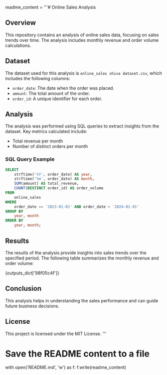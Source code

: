 readme_content = '''# Online Sales Analysis

## Overview
This repository contains an analysis of online sales data, focusing on sales trends over time. The analysis includes monthly revenue and order volume calculations.

## Dataset
The dataset used for this analysis is `online_sales shiva dataset.csv`, which includes the following columns:
- `order_date`: The date when the order was placed.
- `amount`: The total amount of the order.
- `order_id`: A unique identifier for each order.

## Analysis
The analysis was performed using SQL queries to extract insights from the dataset. Key metrics calculated include:
- Total revenue per month
- Number of distinct orders per month

### SQL Query Example
```sql
SELECT 
    strftime('%Y', order_date) AS year,
    strftime('%m', order_date) AS month,
    SUM(amount) AS total_revenue,
    COUNT(DISTINCT order_id) AS order_volume
FROM 
    online_sales
WHERE 
    order_date >= '2023-01-01' AND order_date < '2024-01-01'
GROUP BY 
    year, month
ORDER BY 
    year, month;
```

## Results
The results of the analysis provide insights into sales trends over the specified period. The following table summarizes the monthly revenue and order volume:

{outputs_dict['98f05c4f']}

## Conclusion
This analysis helps in understanding the sales performance and can guide future business decisions.

## License
This project is licensed under the MIT License.
''' 

# Save the README content to a file
with open('README.md', 'w') as f:
    f.write(readme_content)
